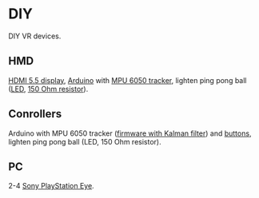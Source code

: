 # DIY
DIY VR devices.
## HMD
[HDMI 5.5 display](http://ali.pub/2oy6xl), [Arduino](http://ali.pub/2oy73f) with [MPU 6050 tracker](http://ali.pub/2oy76c), lighten ping pong ball ([LED](http://ali.pub/2oy7dj), [150 Ohm resistor](http://ali.pub/2oy7iz)).
## Conrollers
Arduino with MPU 6050 tracker ([firmware with Kalman filter](https://github.com/TKJElectronics/KalmanFilter/tree/master/examples/MPU6050)) and [buttons](http://ali.pub/2oy7rx), lighten ping pong ball (LED, 150 Ohm resistor).
## PC
2-4 [Sony PlayStation Eye](https://www.ebay.com/sch/i.html?_nkw=Sony+Plastation+Eye).